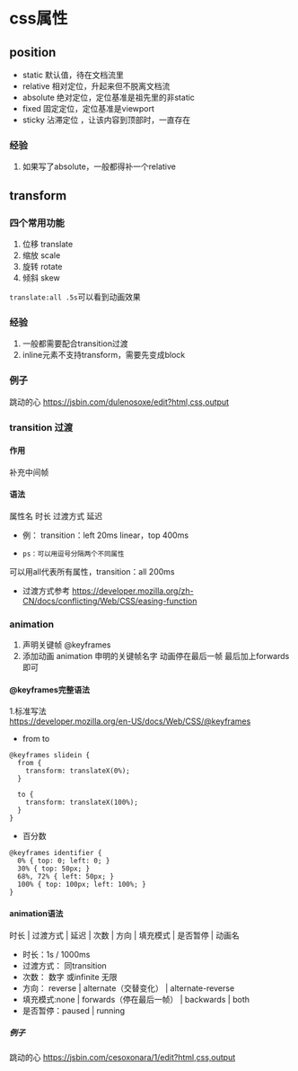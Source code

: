 # css属性
## position
 * static  默认值，待在文档流里
 * relative 相对定位，升起来但不脱离文档流
 * absolute 绝对定位，定位基准是祖先里的非static
 * fixed 固定定位，定位基准是viewport
 * sticky 沾滞定位 ，让该内容到顶部时，一直存在

### 经验
 1. 如果写了absolute，一般都得补一个relative

## transform
### 四个常用功能
1. 位移 translate
2. 缩放 scale
3. 旋转 rotate
4. 倾斜 skew

`translate:all .5s`可以看到动画效果
### 经验
1. 一般都需要配合transition过渡
2. inline元素不支持transform，需要先变成block

### 例子
跳动的心  https://jsbin.com/dulenosoxe/edit?html,css,output

### transition 过渡
#### 作用 
补充中间帧
#### 语法
属性名 时长 过渡方式 延迟
* 例： transition：left 20ms linear，top 400ms
* 
      ps：可以用逗号分隔两个不同属性
可以用all代表所有属性，transition：all 200ms
* 过渡方式参考 https://developer.mozilla.org/zh-CN/docs/conflicting/Web/CSS/easing-function

### animation 
1. 声明关键帧  @keyframes 
2. 添加动画  animation 申明的关键帧名字
动画停在最后一帧 最后加上forwards即可
#### @keyframes完整语法
1.标准写法  
https://developer.mozilla.org/en-US/docs/Web/CSS/@keyframes
* from  to
```
@keyframes slidein {
  from {
    transform: translateX(0%); 
  }

  to {
    transform: translateX(100%);
  }
}
```
* 百分数
```
@keyframes identifier {
  0% { top: 0; left: 0; }
  30% { top: 50px; }
  68%, 72% { left: 50px; }
  100% { top: 100px; left: 100%; }
}

```
#### animation语法
时长 | 过渡方式 | 延迟 | 次数 | 方向 | 填充模式 | 是否暂停 | 动画名
* 时长：1s / 1000ms
* 过渡方式： 同transition
* 次数： 数字 或infinite 无限
* 方向： reverse | alternate（交替变化） | alternate-reverse
* 填充模式:none | forwards（停在最后一帧） | backwards | both
* 是否暂停：paused | running

##### 例子
跳动的心 
https://jsbin.com/cesoxonara/1/edit?html,css,output


